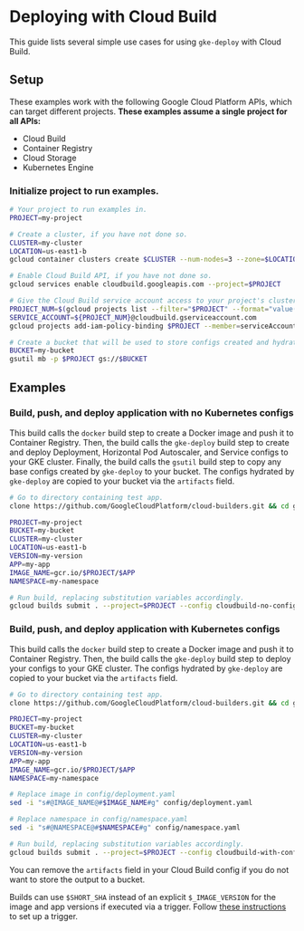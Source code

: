 # Deploying with Cloud Build

This guide lists several simple use cases for using `gke-deploy` with Cloud
Build.

## Setup

These examples work with the following Google Cloud Platform APIs, which can
target different projects. **These examples assume a single project for all
APIs:**

* Cloud Build
* Container Registry
* Cloud Storage
* Kubernetes Engine

### Initialize project to run examples.

```bash
# Your project to run examples in.
PROJECT=my-project

# Create a cluster, if you have not done so.
CLUSTER=my-cluster
LOCATION=us-east1-b
gcloud container clusters create $CLUSTER --num-nodes=3 --zone=$LOCATION --project=$PROJECT

# Enable Cloud Build API, if you have not done so.
gcloud services enable cloudbuild.googleapis.com --project=$PROJECT

# Give the Cloud Build service account access to your project's clusters, if you have not done so.
PROJECT_NUM=$(gcloud projects list --filter="$PROJECT" --format="value(PROJECT_NUMBER)" --project=$PROJECT)
SERVICE_ACCOUNT=${PROJECT_NUM}@cloudbuild.gserviceaccount.com
gcloud projects add-iam-policy-binding $PROJECT --member=serviceAccount:$SERVICE_ACCOUNT --role=roles/container.developer --project=$PROJECT

# Create a bucket that will be used to store configs created and hydrated by gke-deploy.
BUCKET=my-bucket
gsutil mb -p $PROJECT gs://$BUCKET
```

## Examples

### Build, push, and deploy application with no Kubernetes configs

This build calls the `docker` build step to create a Docker image and push it to
Container Registry. Then, the build calls the `gke-deploy` build step to create
and deploy Deployment, Horizontal Pod Autoscaler, and Service configs to your
GKE cluster. Finally, the build calls the `gsutil` build step to copy any base
configs created by `gke-deploy` to your bucket. The configs hydrated by
`gke-deploy` are copied to your bucket via the `artifacts` field.

```bash
# Go to directory containing test app.
clone https://github.com/GoogleCloudPlatform/cloud-builders.git && cd gke-deploy/docs/app

PROJECT=my-project
BUCKET=my-bucket
CLUSTER=my-cluster
LOCATION=us-east1-b
VERSION=my-version
APP=my-app
IMAGE_NAME=gcr.io/$PROJECT/$APP
NAMESPACE=my-namespace

# Run build, replacing substitution variables accordingly.
gcloud builds submit . --project=$PROJECT --config cloudbuild-no-configs.yaml --substitutions=_IMAGE_NAME=$IMAGE_NAME,_IMAGE_VERSION=$VERSION,_GKE_CLUSTER=$CLUSTER,_GKE_LOCATION=$LOCATION,_K8S_APP_NAME=$APP,_K8S_NAMESPACE=$NAMESPACE,_OUTPUT_BUCKET=$BUCKET
```

### Build, push, and deploy application with Kubernetes configs

This build calls the `docker` build step to create a Docker image and push it to
Container Registry. Then, the build calls the `gke-deploy` build step to deploy
your configs to your GKE cluster. The configs hydrated by `gke-deploy` are
copied to your bucket via the `artifacts` field.

```bash
# Go to directory containing test app.
clone https://github.com/GoogleCloudPlatform/cloud-builders.git && cd gke-deploy/docs/app

PROJECT=my-project
BUCKET=my-bucket
CLUSTER=my-cluster
LOCATION=us-east1-b
VERSION=my-version
APP=my-app
IMAGE_NAME=gcr.io/$PROJECT/$APP
NAMESPACE=my-namespace

# Replace image in config/deployment.yaml
sed -i "s#@IMAGE_NAME@#$IMAGE_NAME#g" config/deployment.yaml

# Replace namespace in config/namespace.yaml
sed -i "s#@NAMESPACE@#$NAMESPACE#g" config/namespace.yaml

# Run build, replacing substitution variables accordingly.
gcloud builds submit . --project=$PROJECT --config cloudbuild-with-configs.yaml --substitutions=_IMAGE_NAME=$IMAGE_NAME,_IMAGE_VERSION=$VERSION,_GKE_CLUSTER=$CLUSTER,_GKE_LOCATION=$LOCATION,_K8S_YAML_PATH=config,_K8S_APP_NAME=$APP,_K8S_NAMESPACE=$NAMESPACE,_OUTPUT_BUCKET=$BUCKET
```

You can remove the `artifacts` field in your Cloud Build config if you do not
want to store the output to a bucket.

Builds can use `$SHORT_SHA` instead of an explicit `$_IMAGE_VERSION` for the
image and app versions if executed via a trigger. Follow [these
instructions](automated-deployments.md) to set up a trigger.
